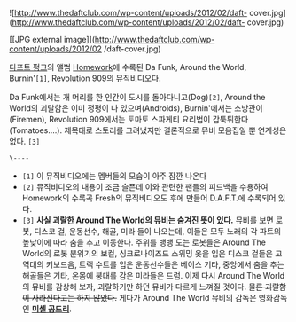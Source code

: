 ![http://www.thedaftclub.com/wp-content/uploads/2012/02/daft-
cover.jpg](http://www.thedaftclub.com/wp-content/uploads/2012/02/daft-
cover.jpg)

[[JPG external image]](http://www.thedaftclub.com/wp-content/uploads/2012/02
/daft-cover.jpg)

[다프트 펑크](%EB%8B%A4%ED%94%84%ED%8A%B8%20%ED%8E%91%ED%81%AC.md)의 앨범
[Homework](Homework.md)에 수록된 Da Funk, Around the World, Burnin'`[1]`,
Revolution 909의 뮤직비디오다.

Da Funk에서는 개 머리를 한 인간이 도시를 돌아다니고(Dog)`[2]`, Around the World의 괴랄함은 이미 정평이 나
있으며(Androids), Burnin'에서는 소방관이(Firemen), Revolution 909에서는 토마토 스파게티 요리법이
갑툭튀한다(Tomatoes....). 제목대로 스토리를 그려냈지만 결론적으로 뮤비 모음집일 뿐 연계성은 없다. `[3]`

`\----`

  * `[1]` 이 뮤직비디오에는 멤버들의 모습이 아주 잠깐 나온다
  * `[2]` 뮤직비디오의 내용이 조금 슬픈데 이와 관련한 팬들의 피드백을 수용하여 Homework의 수록곡 Fresh의 뮤직비디오도 후에 만들어 D.A.F.T.에 수록되어 있다.
  * `[3]` **사실 괴랄한 Around The World의 뮤비는 숨겨진 뜻이 있다.** 뮤비를 보면 로봇, 디스코 걸, 운동선수, 해골, 미라 들이 나오는데, 이들은 모두 노래의 각 파트의 높낮이에 따라 춤을 추고 이동한다. 주위를 뱅뱅 도는 로봇들은 Around The World의 로봇 분위기의 보컬, 싱크로나이즈드 스위밍 옷을 입은 디스코 걸들은 고역대의 키보드음, 트랙 수트를 입은 운동선수들은 베이스 기타, 중앙에서 춤을 추는 해골들은 기타, 온몸에 붕대를 감은 미라들은 드럼. 이제 다시 Around The World의 뮤비를 감상해 보자, 괴랄하기만 하던 뮤비가 다르게 느껴질 것이다. <del>물론 괴랄함이 사라진다고는 하지 않았다.</del> 게다가 Around The World 뮤비의 감독은 영화감독인 **[미셸 공드리](%EB%AF%B8%EC%85%B8%20%EA%B3%B5%EB%93%9C%EB%A6%AC.md)**. 

